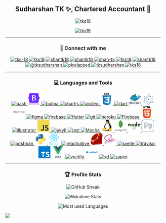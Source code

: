 <h2 align="center">
   Sudharshan TK ✨, Chartered Accountant 💼
</h2>
<p align="center"> 
  <img src="https://github-readme-stats.vercel.app/api?username=tks18&show=prs_merged&include_all_commits=true&show_icons=true&rank_icon=percentile&theme=tokyonight&border_radius=5&custom_title=Github%20Profile%20%F0%9F%91%93%20-%20Sudharshan%20TK" alt="tks18" /> 
</p>
<p align="center">
  <a href="https://github.com/ryo-ma/github-profile-trophy">
  <img src="https://github-profile-trophy.vercel.app/?username=tks18&theme=radical&column=5&no-frame=false" alt="tks18" />
  </a>
</p>
<hr>
<p align="center">
<h3 align="center">
  🤙 Connect with me
</h3>
<p align="center">
  <a href="https://codepen.io/tks-18" target="blank">
  <img align="center" src="https://raw.githubusercontent.com/rahuldkjain/github-profile-readme-generator/master/src/images/icons/Social/codepen.svg" alt="tks-18" height="30"   width="40" />
  </a>
  <a href="https://dev.to/tks18" target="blank"><img align="center" src="https://cdn.jsdelivr.net/npm/simple-icons@3.0.1/icons/dev-dot-to.svg" alt="tks18" height="30" width="40" />
  </a>
  <a href="https://twitter.com/shantk18" target="blank"><img align="center" src="https://raw.githubusercontent.com/rahuldkjain/github-profile-readme-generator/master/src/images/icons/Social/twitter.svg" alt="shantk18" height="30" width="40" />
  </a>
  <a href="https://linkedin.com/in/sudharshan-tk" target="blank"><img align="center" src="https://raw.githubusercontent.com/rahuldkjain/github-profile-readme-generator/master/src/images/icons/Social/linked-in-alt.svg" alt="shantk18" height="30" width="40" />
  </a>
  <a href="https://stackoverflow.com/users/shan-tk" target="blank"><img align="center" src="https://raw.githubusercontent.com/rahuldkjain/github-profile-readme-generator/master/src/images/icons/Social/stack-overflow.svg" alt="shan-tk" height="30" width="40" />
  </a>
  <a href="https://codesandbox.com/tks18" target="blank"><img align="center" src="https://cdn.jsdelivr.net/npm/simple-icons@3.0.1/icons/codesandbox.svg" alt="tks18" height="30" width="40" />
  </a>
  <a href="https://instagram.com/shantk18" target="blank"><img align="center" src="https://raw.githubusercontent.com/rahuldkjain/github-profile-readme-generator/master/src/images/icons/Social/instagram.svg" alt="shantk18" height="30" width="40" />
  </a>
  <a href="https://medium.com/@tksudharshan" target="blank"><img align="center" src="https://raw.githubusercontent.com/rahuldkjain/github-profile-readme-generator/master/src/images/icons/Social/medium.svg" alt="@tksudharshan" height="30" width="40" />
  </a>
  <a href="https://www.youtube.com/c/pixelapsed" target="blank"><img align="center" src="https://raw.githubusercontent.com/rahuldkjain/github-profile-readme-generator/master/src/images/icons/Social/youtube.svg" alt="pixelapsed" height="30" width="40" />
  </a>
  <a href="https://www.hackerrank.com/tksudharshan" target="blank"><img align="center" src="https://raw.githubusercontent.com/rahuldkjain/github-profile-readme-generator/master/src/images/icons/Social/hackerrank.svg" alt="tksudharshan" height="30" width="40" />
  </a>
  <a href="https://www.topcoder.com/members/tks18" target="blank"><img align="center" src="https://cdn.jsdelivr.net/npm/simple-icons@3.0.1/icons/topcoder.svg" alt="tks18" height="30" width="40" />
  </a>
</p>
</p>
<hr>
<h3 align="center">💻 Languages and Tools</h3>
<p align="center"> 
  <a href="https://www.gnu.org/software/bash/" target="_blank"> 
  <img src="https://www.vectorlogo.zone/logos/gnu_bash/gnu_bash-icon.svg" alt="bash" width="40" height="40"/> 
  </a> 
  <a href="https://getbootstrap.com" target="_blank"> 
  <img src="https://raw.githubusercontent.com/devicons/devicon/master/icons/bootstrap/bootstrap-plain-wordmark.svg" alt="bootstrap" width="40" height="40"/> 
  </a> 
  <a href="https://bulma.io/" target="_blank"> 
  <img src="https://raw.githubusercontent.com/gilbarbara/logos/804dc257b59e144eaca5bc6ffd16949752c6f789/logos/bulma.svg" alt="bulma" width="40" height="40"/> 
  </a> 
  <a href="https://www.chartjs.org" target="_blank"> 
  <img src="https://www.chartjs.org/media/logo-title.svg" alt="chartjs" width="40" height="40"/> 
  </a> 
  <a href="https://circleci.com" target="_blank"> 
  <img src="https://www.vectorlogo.zone/logos/circleci/circleci-icon.svg" alt="circleci" width="40" height="40"/> 
  </a> 
  <a href="https://www.w3schools.com/css/" target="_blank"> 
  <img src="https://raw.githubusercontent.com/devicons/devicon/master/icons/css3/css3-original-wordmark.svg" alt="css3" width="40" height="40"/> 
  </a> 
  <a href="https://dart.dev" target="_blank"> 
  <img src="https://www.vectorlogo.zone/logos/dartlang/dartlang-icon.svg" alt="dart" width="40" height="40"/> 
  </a> 
  <a href="https://www.docker.com/" target="_blank"> 
  <img src="https://raw.githubusercontent.com/devicons/devicon/master/icons/docker/docker-original-wordmark.svg" alt="docker" width="40" height="40"/> 
  </a> 
  <a href="https://www.electronjs.org" target="_blank"> 
  <img src="https://raw.githubusercontent.com/devicons/devicon/master/icons/electron/electron-original.svg" alt="electron" width="40" height="40"/> 
  </a> 
  <a href="https://expressjs.com" target="_blank"> 
  <img src="https://raw.githubusercontent.com/devicons/devicon/master/icons/express/express-original-wordmark.svg" alt="express" width="40" height="40"/> 
  </a> 
  <a href="https://www.figma.com/" target="_blank"> 
  <img src="https://www.vectorlogo.zone/logos/figma/figma-icon.svg" alt="figma" width="40" height="40"/> 
  </a> 
  <a href="https://firebase.google.com/" target="_blank"> 
  <img src="https://www.vectorlogo.zone/logos/firebase/firebase-icon.svg" alt="firebase" width="40" height="40"/> 
  </a> 
  <a href="https://flutter.dev" target="_blank"> 
  <img src="https://www.vectorlogo.zone/logos/flutterio/flutterio-icon.svg" alt="flutter" width="40" height="40"/> 
  </a> 
  <a href="https://git-scm.com/" target="_blank"> 
  <img src="https://www.vectorlogo.zone/logos/git-scm/git-scm-icon.svg" alt="git" width="40" height="40"/> 
  </a> 
  <a href="https://heroku.com" target="_blank"> 
  <img src="https://www.vectorlogo.zone/logos/heroku/heroku-icon.svg" alt="heroku" width="40" height="40"/> 
  </a>
  <a href="http://firebase.google.com/" target="_blank"> 
  <img src="https://www.vectorlogo.zone/logos/firebase/firebase-icon.svg" alt="Firebase" width="40" height="40"/> 
  </a>
  <a href="https://www.w3.org/html/" target="_blank"> 
  <img src="https://raw.githubusercontent.com/devicons/devicon/master/icons/html5/html5-original-wordmark.svg" alt="html5" width="40" height="40"/> 
  </a> 
  <a href="https://www.adobe.com/in/products/illustrator.html" target="_blank"> 
  <img src="https://www.vectorlogo.zone/logos/adobe_illustrator/adobe_illustrator-icon.svg" alt="illustrator" width="40" height="40"/> 
  </a> 
  <a href="https://developer.mozilla.org/en-US/docs/Web/JavaScript" target="_blank"> 
  <img src="https://raw.githubusercontent.com/devicons/devicon/master/icons/javascript/javascript-original.svg" alt="javascript" width="40" height="40"/> 
  </a> 
  <a href="https://jekyllrb.com/" target="_blank"> 
  <img src="https://www.vectorlogo.zone/logos/jekyllrb/jekyllrb-icon.svg" alt="jekyll" width="40" height="40"/> 
  </a> 
  <a href="https://jestjs.io" target="_blank"> 
  <img src="https://www.vectorlogo.zone/logos/jestjsio/jestjsio-icon.svg" alt="jest" width="40" height="40"/> 
  </a>
  <a href="https://mochajs.org/" target="_blank"> 
  <img src="https://www.vectorlogo.zone/logos/mochajs/mochajs-icon.svg" alt="Mocha" width="40" height="40"/> 
  </a>
  <a href="https://www.linux.org/" target="_blank"> 
  <img src="https://raw.githubusercontent.com/devicons/devicon/master/icons/linux/linux-original.svg" alt="linux" width="40" height="40"/> 
  </a> 
  <a href="https://www.mongodb.com/" target="_blank"> 
  <img src="https://raw.githubusercontent.com/devicons/devicon/master/icons/mongodb/mongodb-original-wordmark.svg" alt="mongodb" width="40" height="40"/> 
  </a> 
  <a href="https://nodejs.org" target="_blank"> 
  <img src="https://raw.githubusercontent.com/devicons/devicon/master/icons/nodejs/nodejs-original-wordmark.svg" alt="nodejs" width="40" height="40"/> 
  </a> 
  <a href="https://www.photoshop.com/en" target="_blank"> 
  <img src="https://raw.githubusercontent.com/devicons/devicon/master/icons/photoshop/photoshop-line.svg" alt="photoshop" width="40" height="40"/> 
  </a> 
  <a href="https://postman.com" target="_blank"> 
  <img src="https://www.vectorlogo.zone/logos/getpostman/getpostman-icon.svg" alt="postman" width="40" height="40"/> 
  </a> 
  <a href="https://www.python.org" target="_blank"> 
  <img src="https://raw.githubusercontent.com/devicons/devicon/master/icons/python/python-original.svg" alt="python" width="40" height="40"/> 
  </a> 
  <a href="https://reactjs.org/" target="_blank"> 
  <img src="https://raw.githubusercontent.com/devicons/devicon/master/icons/react/react-original-wordmark.svg" alt="react" width="40" height="40"/> 
  </a> 
  <a href="https://reactnative.dev/" target="_blank"> 
  <img src="https://reactnative.dev/img/header_logo.svg" alt="reactnative" width="40" height="40"/> 
  </a> 
  <a href="https://www.ruby-lang.org/en/" target="_blank"> 
  <img src="https://raw.githubusercontent.com/devicons/devicon/master/icons/ruby/ruby-original.svg" alt="ruby" width="40" height="40"/> 
  </a> 
  <a href="https://sass-lang.com" target="_blank"> 
  <img src="https://raw.githubusercontent.com/devicons/devicon/master/icons/sass/sass-original.svg" alt="sass" width="40" height="40"/> 
  </a> 
  <a href="https://svelte.dev" target="_blank"> 
  <img src="https://upload.wikimedia.org/wikipedia/commons/1/1b/Svelte_Logo.svg" alt="svelte" width="40" height="40"/> 
  </a> 
  <a href="https://travis-ci.org" target="_blank"> 
  <img src="https://www.vectorlogo.zone/logos/travis-ci/travis-ci-icon.svg" alt="travisci" width="40" height="40"/> 
  </a> 
  <a href="https://www.typescriptlang.org/" target="_blank"> 
  <img src="https://raw.githubusercontent.com/devicons/devicon/master/icons/typescript/typescript-original.svg" alt="typescript" width="40" height="40"/> 
  </a> 
  <a href="https://vuejs.org/" target="_blank"> 
  <img src="https://raw.githubusercontent.com/devicons/devicon/master/icons/vuejs/vuejs-original-wordmark.svg" alt="vuejs" width="40" height="40"/> 
  </a> 
  <a href="https://vuetifyjs.com/en/" target="_blank"> 
  <img src="https://bestofjs.org/logos/vuetify.svg" alt="vuetify" width="40" height="40"/> 
  </a> 
  <a href="https://webpack.js.org" target="_blank"> 
  <img src="https://raw.githubusercontent.com/devicons/devicon/d00d0969292a6569d45b06d3f350f463a0107b0d/icons/webpack/webpack-original-wordmark.svg" alt="webpack" width="40" height="40"/> 
  </a> 
  <a href="https://www.adobe.com/products/xd.html" target="_blank"> 
  <img src="https://cdn.worldvectorlogo.com/logos/adobe-xd.svg" alt="xd" width="40" height="40"/> 
  </a> 
  <a href="https://zapier.com" target="_blank"> 
  <img src="https://www.vectorlogo.zone/logos/zapier/zapier-icon.svg" alt="zapier" width="40" height="40"/> 
  </a> 
</p>
<hr>
<h3 align="center">🏆 Profile Stats</h3>
<p align="center">
    <img src="https://streak-stats.demolab.com?user=tks18&theme=tokyonight-duo&border_radius=5&card_width=450&card_height=180" alt="GitHub Streak" />
</p>
<p align="center">
    <img src="https://github-readme-stats.vercel.app/api/wakatime?username=tks18&layout=compact&custom_title=Language%20Stats%20by%20Wakatime&langs_count=10&theme=tokyonight&border_radius=5" alt="Wakatime Stats" />
</p>
<p align="center">
    <img src="https://github-readme-stats.vercel.app/api/top-langs/?username=tks18&langs_count=20&layout=compact&theme=tokyonight&size_weight=1&count_weight=0" alt="Most used Languages" />
</p>
  

![](https://hit.yhype.me/github/profile?user_id=54493278)
